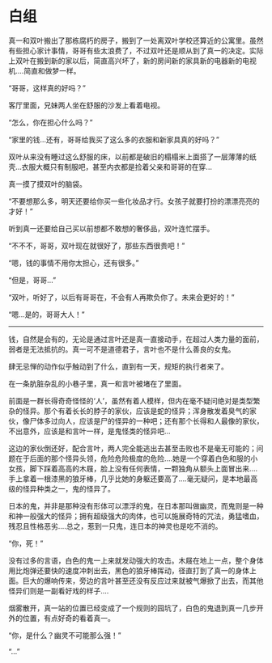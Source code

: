 # 白组

真一和双叶搬出了那栋腐朽的房子，搬到了一处离双叶学校还算近的公寓里。虽然有些担心家计事情，哥哥有些太浪费了，不过双叶还是顺从到了真一的决定。实际上双叶在搬到新的家以后，简直高兴坏了，新的房间新的家具新的电器新的电视机....简直和做梦一样。

“哥哥，这样真的好吗？”

客厅里面，兄妹两人坐在舒服的沙发上看着电视。

“怎么，你在担心什么吗？”

“家里的钱...还有，哥哥给我买了这么多的衣服和新家具真的好吗？”

双叶从来没有睡过这么舒服的床，以前都是破旧的榻榻米上面搭了一层薄薄的纸壳...衣服大概只有制服吧，甚至内衣都是捡着父亲和哥哥的在穿...

真一摸了摸双叶的脑袋。

“不要想那么多，明天还要给你买一些化妆品才行。女孩子就要打扮的漂漂亮亮的才好！”

听到真一还要给自己买以前想都不敢想的奢侈品，双叶连忙摆手。

“不不不，哥哥，双叶现在就很好了，那些东西很贵吧！”

“嗯，钱的事情不用你太担心，还有很多。”

“但是，哥哥...”

“双叶，听好了，以后有哥哥在，不会有人再欺负你了。未来会更好的！”

“嗯...是的，哥哥大人！”

---

钱，自然是会有的，无论是通过言叶还是真一直接动手，在超过人类力量的面前，弱者是无法抵抗的。真一可不是道德君子，言叶也不是什么善良的女鬼。

肆无忌惮的动作似乎触动到了什么，直到有一天，规矩的执行者来了。

在一条肮脏杂乱的小巷子里，真一和言叶被堵在了里面。

前面是一群长得奇奇怪怪的‘人’，虽然有着人模样，但内在毫不疑问绝对是类型繁杂的怪异。那个有着长长的脖子的家伙，应该是蛇的怪异；浑身散发着臭气的家伙，像尸体多过向人，应该是尸的怪异的一种吧；还有那个长得和人最像的家伙，不出意外，应该是和言叶一样，是鬼怪类的怪异吧...

这边的家伙倒还好，配合言叶，两人完全能逃出去甚至击败也不是毫无可能的；问题在于后面的那个怪异头领，危险危险极度的危险....她是一个穿着白色和服的小女孩，脚下踩着高高的木屐，脸上没有任何表情，一颗独角从额头上面冒出来....手上拿着一根漆黑的狼牙棒，几乎比她的身躯还要高了....毫无疑问，是本地最高级的怪异种类之一，鬼的怪异了。

日本的鬼，并非是那种没有形体可以漂浮的鬼，在日本那叫做幽灵，而鬼则是一种和神一般强大的怪异；拥有超级强大的肉体，也可以施展奇特的咒法，勇猛嗜血，残忍且性格恶劣....总之，惹到一只鬼，连日本的神灵也是吃不消的。

“你，死！”

没有过多的言语，白色的鬼一上来就发动强大的攻击。木屐在地上一点，整个身体用比炮弹还要快的速度冲刺出去，黑色的狼牙棒挥动，径直打到了真一的身体上面。巨大的爆响传来，旁边的言叶甚至还没有反应过来就被气爆掀了出去，而其他怪异们则是一副看好戏的样子....

烟雾散开，真一站的位置已经变成了一个规则的园坑了，白色的鬼退到真一几步开外的位置，有点好奇的看着真一。

“你，是什么？幽灵不可能那么强！”

“...”

